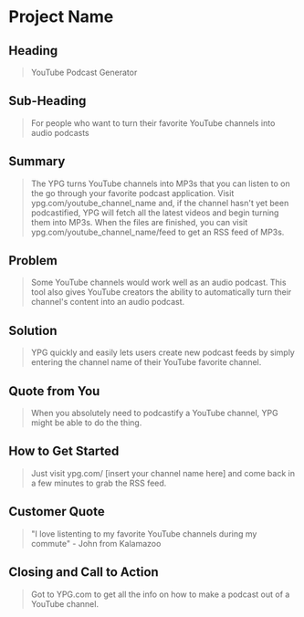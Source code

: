 # Project Name #

<!-- 
> This material was originally posted [here](http://www.quora.com/What-is-Amazons-approach-to-product-development-and-product-management). It is reproduced here for posterities sake.

There is an approach called "working backwards" that is widely used at Amazon. They work backwards from the customer, rather than starting with an idea for a product and trying to bolt customers onto it. While working backwards can be applied to any specific product decision, using this approach is especially important when developing new products or features.

For new initiatives a product manager typically starts by writing an internal press release announcing the finished product. The target audience for the press release is the new/updated product's customers, which can be retail customers or internal users of a tool or technology. Internal press releases are centered around the customer problem, how current solutions (internal or external) fail, and how the new product will blow away existing solutions.

If the benefits listed don't sound very interesting or exciting to customers, then perhaps they're not (and shouldn't be built). Instead, the product manager should keep iterating on the press release until they've come up with benefits that actually sound like benefits. Iterating on a press release is a lot less expensive than iterating on the product itself (and quicker!).

If the press release is more than a page and a half, it is probably too long. Keep it simple. 3-4 sentences for most paragraphs. Cut out the fat. Don't make it into a spec. You can accompany the press release with a FAQ that answers all of the other business or execution questions so the press release can stay focused on what the customer gets. My rule of thumb is that if the press release is hard to write, then the product is probably going to suck. Keep working at it until the outline for each paragraph flows. 

Oh, and I also like to write press-releases in what I call "Oprah-speak" for mainstream consumer products. Imagine you're sitting on Oprah's couch and have just explained the product to her, and then you listen as she explains it to her audience. That's "Oprah-speak", not "Geek-speak".

Once the project moves into development, the press release can be used as a touchstone; a guiding light. The product team can ask themselves, "Are we building what is in the press release?" If they find they're spending time building things that aren't in the press release (overbuilding), they need to ask themselves why. This keeps product development focused on achieving the customer benefits and not building extraneous stuff that takes longer to build, takes resources to maintain, and doesn't provide real customer benefit (at least not enough to warrant inclusion in the press release).
 -->
 
## Heading ##
  > YouTube Podcast Generator

## Sub-Heading ##
  > For people who want to turn their favorite YouTube channels into audio podcasts

## Summary ##
  > The YPG turns YouTube channels into MP3s that you can listen to on the go through your favorite podcast application. Visit ypg.com/youtube_channel_name and, if the channel hasn't yet been podcastified, YPG will fetch all the latest videos and begin turning them into MP3s. When the files are finished, you can visit ypg.com/youtube_channel_name/feed to get an RSS feed of MP3s.

## Problem ##
  > Some YouTube channels would work well as an audio podcast. This tool also gives YouTube creators the ability to automatically turn their channel's content into an audio podcast.

## Solution ##
  > YPG quickly and easily lets users create new podcast feeds by simply entering the channel name of their YouTube favorite channel.

## Quote from You ##
  > When you absolutely need to podcastify a YouTube channel, YPG might be able to do the thing.

## How to Get Started ##
  > Just visit ypg.com/ [insert your channel name here] and come back in a few minutes to grab the RSS feed.

## Customer Quote ##
  > "I love listenting to my favorite YouTube channels during my commute" - John from Kalamazoo

## Closing and Call to Action ##
  > Got to YPG.com to get all the info on how to make a podcast out of a YouTube channel.